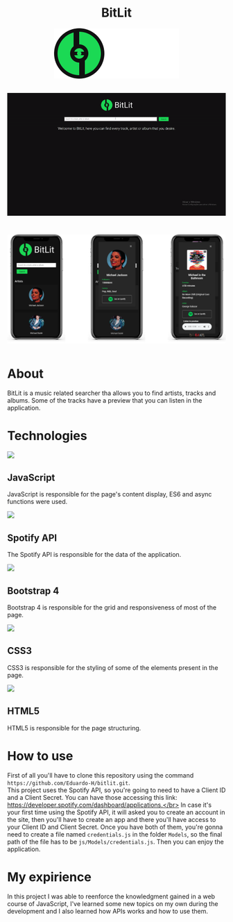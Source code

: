# <div align=center> BitLit </div>

<div align=center style="margin-bottom: 30px">
    <img src="img/logo.png">
</div>

<div align=center style="margin-bottom: 40px">
    <img src="img/display.gif">
</div>

<div align=center style="margin-bottom: 50px">
    <img src="img/mobile.png">
</div>

# About
BitLit is a music related searcher tha allows you to find artists, tracks and albums. Some of the tracks have a preview that you can listen in the application.

# Technologies
<img src="https://upload.wikimedia.org/wikipedia/commons/9/99/Unofficial_JavaScript_logo_2.svg" height=100>

## JavaScript
JavaScript is responsible for the page's content display, ES6 and async functions were used.

<img src="https://cdn.iconscout.com/icon/free/png-512/spotify-11-432546.png" height=100>

## Spotify API
The Spotify API is responsible for the data of the application.

<img src="https://camo.githubusercontent.com/39a63738518ecc5fec94df2fce301d48be10d305/68747470733a2f2f676574626f6f7473747261702e636f6d2e62722f646f63732f342e312f6173736574732f696d672f626f6f7473747261702d737461636b2e706e67" height=100>

## Bootstrap 4
Bootstrap 4 is responsible for the grid and responsiveness of most of the page.

<img src="https://cdn.pixabay.com/photo/2017/08/05/11/16/logo-2582747_1280.png" height=110>

## CSS3
CSS3 is responsible for the styling of some of the elements present in the page.

<img src="https://rapidapi.com/blog/wp-content/uploads/2018/06/logo-2582748_640.png" height=115>

## HTML5
HTML5 is responsible for the page structuring.

# How to use
First of all you'll have to clone this repository using the command `https://github.com/Eduardo-H/bitlit.git`.</br>
This project uses the Spotify API, so you're going to need to have a Client ID and a Client Secret. You can have those accessing this link: https://developer.spotify.com/dashboard/applications.</br>
In case it's your first time using the Spotify API, it will asked you to create an account in the site, then you'll have to create an app and there you'll have access to your Client ID and Client Secret. Once you have both of them, you're gonna need to create a file named `credentials.js` in the folder `Models`, so the final path of the file has to be `js/Models/credentials.js`. Then you can enjoy the application.

# My expirience
In this project I was able to reenforce the knowledgment gained in a web course of JavaScript, I've learned some new topics on my own during the development and I also learned how APIs works and how to use them.